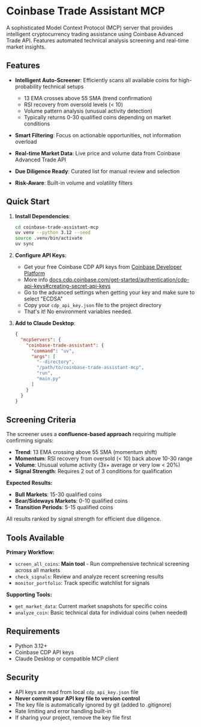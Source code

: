 # Coinbase Trade Assistant MCP

A sophisticated Model Context Protocol (MCP) server that provides intelligent cryptocurrency trading assistance using Coinbase Advanced Trade API. Features automated technical analysis screening and real-time market insights.

## Features

- **Intelligent Auto-Screener**: Efficiently scans all available coins for high-probability technical setups
  - 13 EMA crosses above 55 SMA (trend confirmation)
  - RSI recovery from oversold levels (< 10)
  - Volume pattern analysis (unusual activity detection)
  - Typically returns 0-30 qualified coins depending on market conditions

- **Smart Filtering**: Focus on actionable opportunities, not information overload
- **Real-time Market Data**: Live price and volume data from Coinbase Advanced Trade API
- **Due Diligence Ready**: Curated list for manual review and selection
- **Risk-Aware**: Built-in volume and volatility filters

## Quick Start

1. **Install Dependencies**:
   ```bash
   cd coinbase-trade-assistant-mcp
   uv venv --python 3.12 --seed
   source .venv/bin/activate
   uv sync
   ```

2. **Configure API Keys**:
   - Get your free Coinbase CDP API keys from [Coinbase Developer Platform](https://docs.cdp.coinbase.com/advanced-trade/docs/auth)
   - More info [docs.cdp.coinbase.com/get-started/authentication/cdp-api-keys#creating-secret-api-keys](https://docs.cdp.coinbase.com/get-started/authentication/cdp-api-keys#creating-secret-api-keys)
   - Go to the advanced settings when getting your key and make sure to select "ECDSA"
   - Copy your `cdp_api_key.json` file to the project directory
   - That's it! No environment variables needed.

3. **Add to Claude Desktop**:
   ```json
   {
     "mcpServers": {
       "coinbase-trade-assistant": {
         "command": "uv",
         "args": [
           "--directory",
           "/path/to/coinbase-trade-assistant-mcp",
           "run",
           "main.py"
         ]
       }
     }
   }
   ```

## Screening Criteria

The screener uses a **confluence-based approach** requiring multiple confirming signals:

- **Trend**: 13 EMA crossing above 55 SMA (momentum shift)
- **Momentum**: RSI recovery from oversold (< 10) back above 10-30 range
- **Volume**: Unusual volume activity (3x+ average or very low < 20%)
- **Signal Strength**: Requires 2 out of 3 conditions for qualification

**Expected Results:**
- **Bull Markets**: 15-30 qualified coins
- **Bear/Sideways Markets**: 0-10 qualified coins
- **Transition Periods**: 5-15 qualified coins

All results ranked by signal strength for efficient due diligence.

## Tools Available

**Primary Workflow:**
- `screen_all_coins`: **Main tool** - Run comprehensive technical screening across all markets
- `check_signals`: Review and analyze recent screening results
- `monitor_portfolio`: Track specific watchlist for signals

**Supporting Tools:**
- `get_market_data`: Current market snapshots for specific coins
- `analyze_coin`: Basic technical data for individual coins (when needed)

## Requirements

- Python 3.12+
- Coinbase CDP API keys
- Claude Desktop or compatible MCP client

## Security

- API keys are read from local `cdp_api_key.json` file
- **Never commit your API key file to version control**
- The key file is automatically ignored by git (added to .gitignore)
- Rate limiting and error handling built-in
- If sharing your project, remove the key file first
